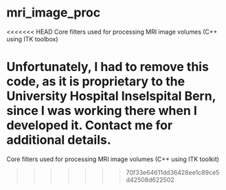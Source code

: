 # mri_image_proc

<<<<<<< HEAD
Core filters used for processing MRI image volumes (C++ using ITK toolbox)

Unfortunately, I had to remove this code, as it is proprietary to the University Hospital Inselspital Bern, since I was working there when I developed it. Contact me for additional details. 
=======
Core filters used for processing MRI image volumes (C++ using ITK toolkit)
>>>>>>> 70f33e64611dd36428ee1c89ce5d42508d622502

